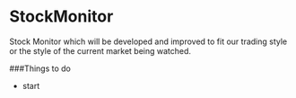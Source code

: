 # StockMonitor
Stock Monitor which will be developed and improved to fit our trading style or the style of the current market being watched. 


###Things to do
- start
